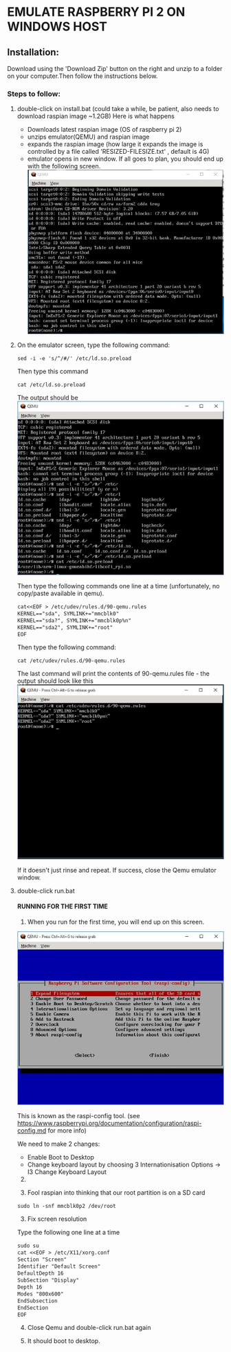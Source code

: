 # EMULATE RASPBERRY PI 2 ON WINDOWS HOST

## Installation:
Download using the 'Download Zip' button on the right and unzip to a folder on your computer.Then follow the instructions below.

### Steps to follow:

1. double-click on install.bat 
   (could take a while, be patient, also needs to download raspian image ~1.2GB)
    Here is what happens
    - Downloads latest raspian image (OS of raspberry pi 2)
    - unzips emulator(QEMU) and raspian image
    - expands the raspian image (how large it expands the image is controlled by a file called 
      'RESIZED-FILESIZE.txt' , default is 4G)
    - emulator opens in new window. If all goes to plan, you should end up with the following screen.
    ![install.jpg](https://raw.githubusercontent.com/mohankumargupta/raspberrypiVM/master/install.jpg)

2. On the emulator screen, type the following command:
    
    ```
    sed -i -e 's/^/#/' /etc/ld.so.preload
    ```

    Then type this command
    ```
    cat /etc/ld.so.preload
    ```

    The output should be 
    ![preload.jpg](https://raw.githubusercontent.com/mohankumargupta/raspberrypiVM/master/preload.jpg)



    Then type the following commands one line at a time (unfortunately, no copy/paste available in qemu).

    ```
    cat<<EOF > /etc/udev/rules.d/90-qemu.rules
    KERNEL=="sda", SYMLINK+="mmcblk0"
    KERNEL=="sda?", SYMLINK+="mmcblk0p%n"
    KERNEL=="sda2", SYMLINK+="root"
    EOF
    ```

    Then type the following command:

    ```
    cat /etc/udev/rules.d/90-qemu.rules
    ```

    The last command will print the contents of 90-qemu.rules file - the output should look like this
    ![udevrules.jpg](https://raw.githubusercontent.com/mohankumargupta/raspberrypiVM/master/udevrules.jpg)

    If it doesn't just rinse and repeat.
    If success, close the Qemu emulator window.

3. double-click run.bat

   #### RUNNING FOR THE FIRST TIME
   1. When you run for the first time, you will end up on this screen.

   ![run.jpg](https://raw.githubusercontent.com/mohankumargupta/raspberrypiVM/master/run.jpg)

   This is known as the raspi-config tool. (see https://www.raspberrypi.org/documentation/configuration/raspi-config.md for more info)

   We need to make 2 changes:
   - Enable Boot to Desktop
   - Change keyboard layout by choosing 3 Internationisation Options -> I3 Change Keyboard Layout 

   2.

   2. Fool raspian into thinking that our root partition is on a SD card 

   ```
   sudo ln -snf mmcblk0p2 /dev/root
   ```

 

   3. Fix screen resolution

     Type the following one line at a time

     ```
     sudo su
     cat <<EOF > /etc/X11/xorg.conf
     Section "Screen"
     Identifier "Default Screen"
     DefaultDepth 16
     SubSection "Display"
     Depth 16
     Modes "800x600"
     EndSubsection
     EndSection    
     EOF
     ```

    4. Close Qemu and double-click run.bat again

    5. It should boot to desktop.

  







